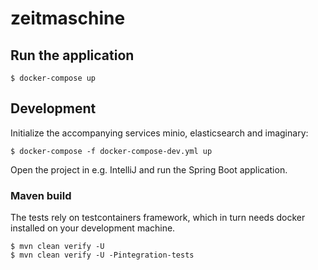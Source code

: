 # zeitmaschine

## Run the application

```
$ docker-compose up
```

## Development

Initialize the accompanying services minio, elasticsearch and imaginary:
```
$ docker-compose -f docker-compose-dev.yml up
```
Open the project in e.g. IntelliJ and run the Spring Boot application.

### Maven build

The tests rely on testcontainers framework, which in turn needs docker installed on your development machine.
```
$ mvn clean verify -U
$ mvn clean verify -U -Pintegration-tests
```
